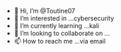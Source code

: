 - 👋 Hi, I’m @Toutine07
- 👀 I’m interested in ...cybersecurity
- 🌱 I’m currently learning ...kali
- 💞️ I’m looking to collaborate on ...
- 📫 How to reach me ...via email

<!---
Toutine07/Toutine07 is a ✨ special ✨ repository because its `README.md` (this file) appears on your GitHub profile.
You can click the Preview link to take a look at your changes.
--->
